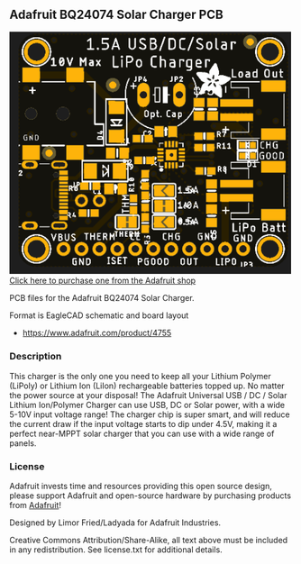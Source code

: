## Adafruit BQ24074 Solar Charger PCB

<a href="https://www.adafruit.com/product/4755"><img src="assets/47XX.png?raw=true" width="500px"><br/>
Click here to purchase one from the Adafruit shop</a>

PCB files for the Adafruit BQ24074 Solar Charger. 

Format is EagleCAD schematic and board layout
* https://www.adafruit.com/product/4755

### Description

This charger is the only one you need to keep all your Lithium Polymer (LiPoly) or Lithium Ion (LiIon) rechargeable batteries topped up. No matter the power source at your disposal! The Adafruit Universal USB / DC / Solar Lithium Ion/Polymer Charger can use USB, DC or Solar power, with a wide 5-10V input voltage range! The charger chip is super smart, and will reduce the current draw if the input voltage starts to dip under 4.5V, making it a perfect near-MPPT solar charger that you can use with a wide range of panels.

### License

Adafruit invests time and resources providing this open source design, please support Adafruit and open-source hardware by purchasing products from [Adafruit](https://www.adafruit.com)!

Designed by Limor Fried/Ladyada for Adafruit Industries.

Creative Commons Attribution/Share-Alike, all text above must be included in any redistribution. 
See license.txt for additional details.
